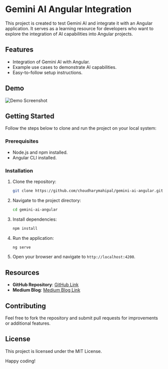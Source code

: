 # Gemini AI Angular Integration

This project is created to test Gemini AI and integrate it with an Angular application. It serves as a learning resource for developers who want to explore the integration of AI capabilities into Angular projects.

## Features
- Integration of Gemini AI with Angular.
- Example use cases to demonstrate AI capabilities.
- Easy-to-follow setup instructions.

## Demo
![Demo Screenshot](https://github.com/choudharymahipal/gemini-ai-angular/blob/56146f78a23398290e688c48ae55f7b6214f6968/src/assets/demo/Screenshot%202025-04-23%20at%202.12.46%E2%80%AFPM.png?raw=true)


## Getting Started

Follow the steps below to clone and run the project on your local system:

### Prerequisites
- Node.js and npm installed.
- Angular CLI installed.

### Installation
1. Clone the repository:
    ```bash
    git clone https://github.com/choudharymahipal/gemini-ai-angular.git
    ```
2. Navigate to the project directory:
    ```bash
    cd gemini-ai-angular
    ```
3. Install dependencies:
    ```bash
    npm install
    ```
4. Run the application:
    ```bash
    ng serve
    ```
5. Open your browser and navigate to `http://localhost:4200`.

## Resources
- **GitHub Repository**: [GitHub Link](https://github.com/choudharymahipal/gemini-ai-angular.git)
- **Medium Blog**: [Medium Blog Link](<Medium Blog Link>)

## Contributing
Feel free to fork the repository and submit pull requests for improvements or additional features.

## License
This project is licensed under the MIT License.

Happy coding!
